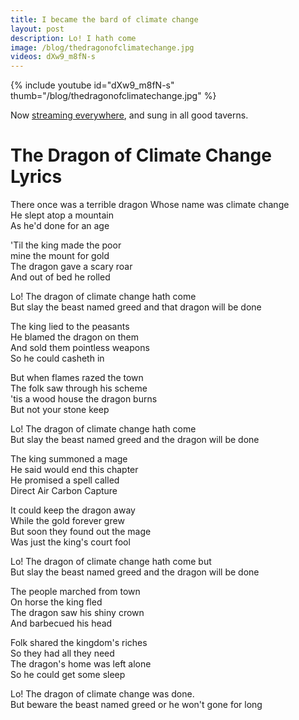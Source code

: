 ```yaml
---
title: I became the bard of climate change
layout: post
description: Lo! I hath come
image: /blog/thedragonofclimatechange.jpg
videos: dXw9_m8fN-s
---
```


{% include youtube id="dXw9_m8fN-s" thumb="/blog/thedragonofclimatechange.jpg" %}

Now [streaming everywhere](https://olifro.st/stream), and sung in all good taverns.

# The Dragon of Climate Change Lyrics

There once was a terrible dragon
Whose name was climate change  
He slept atop a mountain  
As he'd done for an age  
  
'Til the king made the poor  
mine the mount for gold  
The dragon gave a scary roar  
And out of bed he rolled  
  
Lo! The dragon of climate change hath come  
But slay the beast named greed and that dragon will be done  
  
The king lied to the peasants  
He blamed the dragon on them  
And sold them pointless weapons  
So he could casheth in  
  
But when flames razed the town  
The folk saw through his scheme  
'tis a wood house the dragon burns  
But not your stone keep  
  
Lo! The dragon of climate change hath come  
But slay the beast named greed and the dragon will be done  

The king summoned a mage  
He said would end this chapter  
He promised a spell called  
Direct Air Carbon Capture  
  
It could keep the dragon away  
While the gold forever grew  
But soon they found out the mage  
Was just the king's court fool  
  
Lo! The dragon of climate change hath come but  
But slay the beast named greed and the dragon will be done  
  
The people marched from town  
On horse the king fled  
The dragon saw his shiny crown  
And barbecued his head  
  
Folk shared the kingdom's riches  
So they had all they need  
The dragon's home was left alone  
So he could get some sleep  
  
Lo! The dragon of climate change was done.  
But beware the beast named greed or he won't gone for long